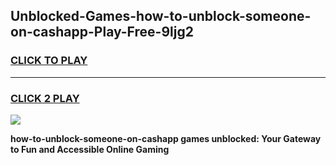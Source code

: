 
## Unblocked-Games-how-to-unblock-someone-on-cashapp-Play-Free-9ljg2
<h3>
<a href="https://premium76.site?title=how-to-unblock-someone-on-cashapp&ref=18A1">CLICK TO PLAY</a></h3>
<hr>

<h3>
<a href="https://premium76.site?title=how-to-unblock-someone-on-cashapp&ref=18A1">CLICK 2 PLAY</a>
  
</h3>

<a href="https://premium76.site?title=how-to-unblock-someone-on-cashapp&ref=18A1"><img src="https://clearcache.store/games.png"></a>


**how-to-unblock-someone-on-cashapp games unblocked: Your Gateway to Fun and Accessible Online Gaming**
